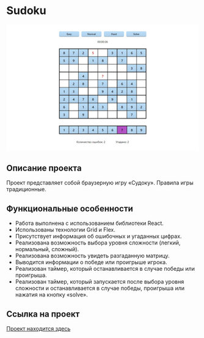 # Sudoku
![Alt-фото проекта](https://github.com/eugened503/react-sudoku/blob/master/src/images/sudoku.jpg?raw=true)
## Описание проекта 
Проект представляет собой браузерную игру «Судоку». Правила игры традиционные.

## Функциональные особенности
+ Работа выполнена с использованием библиотеки React.
+ Использованы технологии Grid и Flex.
+ Присутствует информация об ошибочных и угаданных цифрах.
+ Реализована возможность выбора уровня сложности (легкий, нормальный, сложный).
+ Реализована возможность увидеть разгаданную матрицу. 
+ Выводится информации о победе или проигрыше игрока.
+ Реализован таймер, который останавливается в случае победы или проигрыша.
+ Реализован таймер, который запускается после выбора уровня сложности и останавливается в случае победы, проигрыша или нажатия на кнопку «solve».

## Ссылка на проект
[Проект находится здесь](https://react-sudoku-one.vercel.app/)
